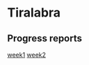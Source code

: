 # Tiralabra
## Progress reports
[week1](https://github.com/AlTu774/Tiralabra/blob/main/documentation/week1%20report.md)
[week2](https://github.com/AlTu774/Tiralabra/blob/main/documentation/week2%20report.md)
